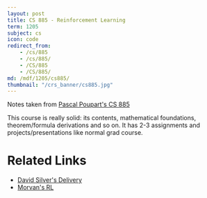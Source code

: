 ```yaml
---
layout: post
title: CS 885 - Reinforcement Learning
term: 1205
subject: cs
icon: code
redirect_from:
    - /cs/885
    - /cs/885/
    - /CS/885
    - /CS/885/
md: /mdf/1205/cs885/
thumbnail: "/crs_banner/cs885.jpg"
---
```


Notes taken from [Pascal Poupart's CS 885](https://cs.uwaterloo.ca/~ppoupart/teaching/cs885-spring20/index.html)

This course is really solid: its contents, mathematical foundations, theorem/formula derivations and so on. It has 2-3 assignments and projects/presentations like normal grad course.

# Related Links
- [David Silver's Delivery](https://www.davidsilver.uk/teaching/)
- [Morvan's RL](https://morvanzhou.github.io/tutorials/machine-learning/reinforcement-learning/)
